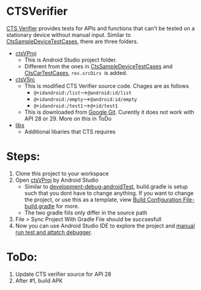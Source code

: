 # CTSVerifier
[CTS Verifier](https://source.android.com/compatibility/cts/verifier) provides tests for APIs and functions that can't be tested on a stationary device without manual input.
Similar to [CtsSampleDeviceTestCases](https://github.com/Alwin-Lin/development-debug-androidTest/tree/master/CtsSampleDeviceTestCases), there are three folders.

* [ctsVProj](https://github.com/Alwin-Lin/development-debug-androidTest/tree/master/ctsVerifier/ctsVProj) 
    * This is Android Studio project folder.
    * Different from the ones in [CtsSampleDeviceTestCases](https://github.com/Alwin-Lin/development-debug-androidTest/tree/master/CtsSampleDeviceTestCases) and [CtsCarTestCases](https://github.com/Alwin-Lin/development-debug-androidTest/tree/master/CtsCarTestCases), ```res.srcDirs ```is added.
* [ctsVSrc](https://github.com/Alwin-Lin/development-debug-androidTest/tree/master/ctsVerifier/ctsVSrc)
    * This is modified CTS Verifier source code. Chages are as follows
       * ```@+idandroid:/list```-->```@android:id/list```
       * ```@+idandroid:/empty```-->```@android:id/empty```
       * ```@+idandroid:/test1```-->```@+id/test1```
    * This is downloaded from [Google Git](https://android.googlesource.com/platform/cts/+/master/apps/CtsVerifier/). Curently it does not work with API 28 or 29. More on this in ToDo
* [libs](https://github.com/Alwin-Lin/development-debug-androidTest/tree/master/CtsCarTestCase/libs)
    * Additional libaries that CTS requires 
# Steps: 
 1. Clone this project to your workspace
 2. Open [ctsVProj](https://github.com/Alwin-Lin/development-debug-androidTest/tree/master/ctsVerifier/ctsVProj) by Android Studio
    * Similar to [development-debug-androidTest](https://github.com/Alwin-Lin/development-debug-androidTest), build.gradle is setup such that you dont have to change anything. If you want to change the project, or use this as a template, view [Build Configuration File-build.gradle](https://github.com/Alwin-Lin/development-debug-androidTest) for more.
    * The two gradle fiils only differ in the source path
 3. File > Sync Project With Gradle File should be succsesfull
 4. Now you can use Android Studio IDE to explore the project and [manual run test and attatch debugger](https://github.com/Alwin-Lin/development-debug-androidTest/tree/master/CtsCarTestCases#manual-run-test-and-attatch-debugger).
 
 # ToDo:
 1. Update CTS verifier source for API 28
 2. After #1, build APK
